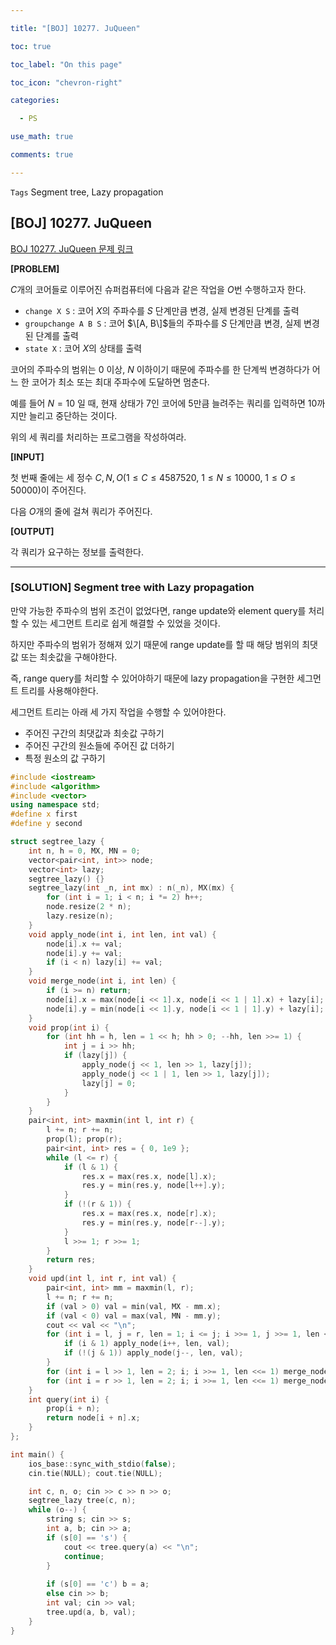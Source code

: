 ```yaml
---

title: "[BOJ] 10277. JuQueen"

toc: true

toc_label: "On this page"

toc_icon: "chevron-right"

categories:

  - PS

use_math: true

comments: true

---
```


`Tags` Segment tree, Lazy propagation

## [BOJ] 10277. JuQueen

[BOJ 10277. JuQueen 문제 링크](https://www.acmicpc.net/problem/10277)

**[PROBLEM]**

$C$개의 코어들로 이루어진 슈퍼컴퓨터에 다음과 같은 작업을 $O$번 수행하고자 한다.

- `change X S` : 코어 $X$의 주파수를 $S$ 단계만큼 변경, 실제 변경된 단계를 출력
- `groupchange A B S` : 코어 $\[A, B\]$들의 주파수를 $S$ 단계만큼 변경, 실제 변경된 단계를 출력
- `state X` : 코어 $X$의 상태를 출력

코어의 주파수의 범위는 $0$ 이상, $N$ 이하이기 때문에 주파수를 한 단계씩 변경하다가 어느 한 코어가 최소 또는 최대 주파수에 도달하면 멈춘다.

예를 들어 $N = 10$ 일 때, 현재 상태가 $7$인 코어에 $5$만큼 늘려주는 쿼리를 입력하면 $10$까지만 늘리고 중단하는 것이다.

위의 세 쿼리를 처리하는 프로그램을 작성하여라.

**[INPUT]**

첫 번째 줄에는 세 정수 $C, N, O$($1 \leq C \leq 4587520$, $1 \leq N \leq 10000$, $1 \leq O \leq 50000$)이 주어진다.

다음 $O$개의 줄에 걸쳐 쿼리가 주어진다.

**[OUTPUT]**

각 쿼리가 요구하는 정보를 출력한다.

---

### [SOLUTION] Segment tree with Lazy propagation

만약 가능한 주파수의 범위 조건이 없었다면, range update와 element query를 처리할 수 있는 세그먼트 트리로 쉽게 해결할 수 있었을 것이다.

하지만 주파수의 범위가 정해져 있기 때문에 range update를 할 때 해당 범위의 최댓값 또는 최솟값을 구해야한다.

즉, range query를 처리할 수 있어야하기 때문에 lazy propagation을 구현한 세그먼트 트리를 사용해야한다.

세그먼트 트리는 아래 세 가지 작업을 수행할 수 있어야한다.

- 주어진 구간의 최댓값과 최솟값 구하기
- 주어진 구간의 원소들에 주어진 값 더하기
- 특정 원소의 값 구하기

```cpp
#include <iostream>
#include <algorithm>
#include <vector>
using namespace std;
#define x first
#define y second

struct segtree_lazy {
    int n, h = 0, MX, MN = 0;
    vector<pair<int, int>> node;
    vector<int> lazy;
    segtree_lazy() {}
    segtree_lazy(int _n, int mx) : n(_n), MX(mx) {
        for (int i = 1; i < n; i *= 2) h++;
        node.resize(2 * n);
        lazy.resize(n);
    }
    void apply_node(int i, int len, int val) {
        node[i].x += val;
        node[i].y += val;
        if (i < n) lazy[i] += val;
    }
    void merge_node(int i, int len) {
        if (i >= n) return;
        node[i].x = max(node[i << 1].x, node[i << 1 | 1].x) + lazy[i];
        node[i].y = min(node[i << 1].y, node[i << 1 | 1].y) + lazy[i];
    }
    void prop(int i) {
        for (int hh = h, len = 1 << h; hh > 0; --hh, len >>= 1) {
            int j = i >> hh;
            if (lazy[j]) {
                apply_node(j << 1, len >> 1, lazy[j]);
                apply_node(j << 1 | 1, len >> 1, lazy[j]);
                lazy[j] = 0;
            }
        }
    }
    pair<int, int> maxmin(int l, int r) {
        l += n; r += n;
        prop(l); prop(r);
        pair<int, int> res = { 0, 1e9 };
        while (l <= r) {
            if (l & 1) {
                res.x = max(res.x, node[l].x);
                res.y = min(res.y, node[l++].y);
            }
            if (!(r & 1)) {
                res.x = max(res.x, node[r].x);
                res.y = min(res.y, node[r--].y);
            }
            l >>= 1; r >>= 1;
        }
        return res;
    }
    void upd(int l, int r, int val) {
        pair<int, int> mm = maxmin(l, r);
        l += n; r += n;
        if (val > 0) val = min(val, MX - mm.x);
        if (val < 0) val = max(val, MN - mm.y);
        cout << val << "\n";
        for (int i = l, j = r, len = 1; i <= j; i >>= 1, j >>= 1, len <<= 1) {
            if (i & 1) apply_node(i++, len, val);
            if (!(j & 1)) apply_node(j--, len, val);
        }
        for (int i = l >> 1, len = 2; i; i >>= 1, len <<= 1) merge_node(i, len);
        for (int i = r >> 1, len = 2; i; i >>= 1, len <<= 1) merge_node(i, len);
    }
    int query(int i) {
        prop(i + n);
        return node[i + n].x;
    }
};

int main() {
    ios_base::sync_with_stdio(false);
    cin.tie(NULL); cout.tie(NULL);

    int c, n, o; cin >> c >> n >> o;
    segtree_lazy tree(c, n);
    while (o--) {
        string s; cin >> s;
        int a, b; cin >> a;
        if (s[0] == 's') {
            cout << tree.query(a) << "\n";
            continue;
        }
        
        if (s[0] == 'c') b = a;
        else cin >> b;
        int val; cin >> val;
        tree.upd(a, b, val);
    }
}
```










